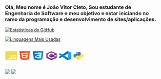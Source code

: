 ### Olá, Meu nome é João Vitor Cleto, Sou estudante de Engenharia de Software e meu objetivo e estar iniciando no ramo da programação e desenvolvimento de sites/aplicações.
<div align="center">


</div>

[![Estatísticas do GitHub](https://github-readme-stats.vercel.app/api?username=JohnnyCleto&show_icons=true&theme=pitch-black&include_all_commits=true&count_private=true)](https://github.com/JohnnyCleto)
 
[![Linguagens Mais Usadas](https://github-readme-stats.vercel.app/api/top-langs/?username=JohnnyCleto&layout=compact&langs_count=7&theme=pitch-black)](https://github.com/JohnnyCleto)

</div>
  <div style="display: inline_block"><br>
  <img align="center" alt="Johnny-Js" height="30" width="40" src="https://raw.githubusercontent.com/devicons/devicon/master/icons/javascript/javascript-plain.svg">
  <img align="center" alt="Johnny-HTML" height="30" width="40" src="https://raw.githubusercontent.com/devicons/devicon/master/icons/html5/html5-original.svg">
  <img align="center" alt="Johnny-CSS" height="30" width="40" src="https://raw.githubusercontent.com/devicons/devicon/master/icons/css3/css3-original.svg">
  <img align="center" alt="Johnny-Csharp" height="30" width="40" src="https://raw.githubusercontent.com/devicons/devicon/master/icons/csharp/csharp-original.svg">
  <img align="center" alt="Johnny-Csharp" height="30" width="40" src="https://raw.githubusercontent.com/devicons/devicon/master/icons/vscode/vscode-original.svg">
  <img align="center" alt="Johnny-Python" height="30" width="40" src="https://raw.githubusercontent.com/devicons/devicon/master/icons/python/python-original.svg">
</div>
  
  ##
 <div>
  <a href="https://instagram.com/cleto_26" target="_blank"><img src="https://img.shields.io/badge/-Instagram-%23E4405F?style=for-the-badge&logo=instagram&logoColor=white" target="_blank"></a>
  <a href="https://www.linkedin.com/in/jo%C3%A3o-vitor-cleto/" target="_blank"><img src="https://img.shields.io/badge/-LinkedIn-%230077B5?style=for-the-badge&logo=linkedin&logoColor=white" target="_blank"></a> 
  </div>
